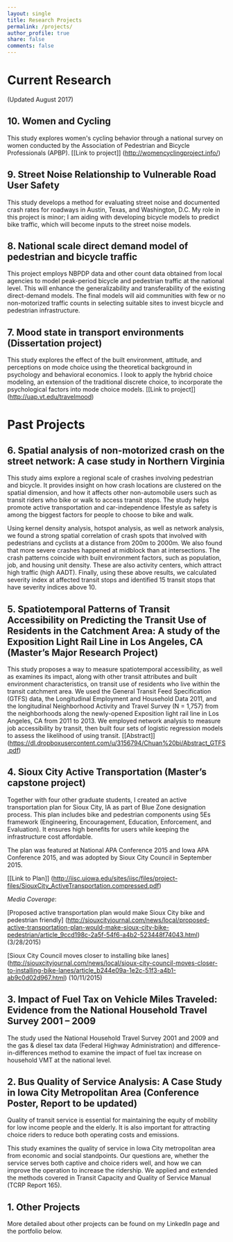 ```yaml
---
layout: single
title: Research Projects
permalink: /projects/
author_profile: true
share: false
comments: false
---
```




# Current Research

(Updated August 2017)

## 10. Women and Cycling
This study explores women's cycling behavior through a national survey on women conducted by the Association of Pedestrian and Bicycle Professionals (APBP). 
[[Link to project]] (http://womencyclingproject.info/)

## 9. Street Noise Relationship to Vulnerable Road User Safety
This study develops a method for evaluating street noise and documented crash rates for roadways in Austin, Texas, and Washington, D.C.
My role in this project is minor; I am aiding with developing bicycle models to predict bike traffic, which will become inputs to the street noise models. 

## 8. National scale direct demand model of pedestrian and bicycle traffic

This project employs NBPDP data and other count data obtained from local agencies to model peak-period bicycle and pedestrian traffic at the national level. This will enhance the generalizability and transferability of the existing direct-demand models. The final models will aid communities with few or no non-motorized traffic counts in selecting suitable sites to invest bicycle and pedestrian infrastructure. 

## 7. Mood state in transport environments (Dissertation project)

This study explores the effect of the built environment, attitude, and perceptions on mode choice using the theoretical background in psychology and behavioral economics. I look to apply the hybrid choice modeling, an extension of the traditional discrete choice, to incorporate the psychological factors into mode choice models.
[[Link to project]] (http://uap.vt.edu/travelmood)

# Past Projects

## 6. Spatial analysis of non-motorized crash on the street network: A case study in Northern Virginia

This study aims explore a regional scale of crashes involving pedestrian and bicycle. It provides insight on how crash locations are clustered on the spatial dimension, and how it affects other non-automobile users such as transit riders who bike or walk to access transit stops. The study helps promote active transportation and car-independence lifestyle as safety is among the biggest factors for people to choose to bike and walk.

Using kernel density analysis, hotspot analysis, as well as network analysis, we found a strong spatial correlation of crash spots that involved with pedestrians and cyclists at a distance from 200m to 2000m. We also found that more severe crashes happened at midblock than at intersections. The crash patterns coincide with built environment factors, such as population, job, and housing unit density. These are also activity centers, which attract high traffic (high AADT). Finally, using these above results, we calculated severity index at affected transit stops and identified 15 transit stops that have severity indices above 10.

## 5. Spatiotemporal Patterns of Transit Accessibility on Predicting the Transit Use of Residents in the Catchment Area: A study of the Exposition Light Rail Line in Los Angeles, CA (Master’s Major Research Project)

This study proposes a way to measure spatiotemporal accessibility, as well as examines its impact, along with other transit attributes and built environment characteristics, on transit use of residents who live within the transit catchment area. We used the General Transit Feed Specification (GTFS) data, the Longitudinal Employment and Household Data 2011, and the longitudinal Neighborhood Activity and Travel Survey (N = 1,757) from the neighborhoods along the newly-opened Exposition light rail line in Los Angeles, CA from 2011 to 2013. We employed network analysis to measure job accessibility by transit, then built four sets of logistic regression models to assess the likelihood of using transit.
[[Abstract]] (https://dl.dropboxusercontent.com/u/3156794/Chuan%20bi/Abstract_GTFS.pdf)

## 4. Sioux City Active Transportation (Master’s capstone project)

Together with four other graduate students, I created an active transportation plan for Sioux City, IA as part of Blue Zone designation process. This plan includes bike and pedestrian components using 5Es framework (Engineering, Encouragement, Education, Enforcement, and Evaluation). It ensures high benefits for users while keeping the infrastructure cost affordable.

The plan was featured at National APA Conference 2015 and Iowa APA Conference 2015, and was adopted by Sioux City Council in September 2015.

[[Link to Plan]] (http://iisc.uiowa.edu/sites/iisc/files/project-files/SiouxCity_ActiveTransportation.compressed.pdf)

_Media Coverage_:

[Proposed active transportation plan would make Sioux City bike and pedestrian friendly] (http://siouxcityjournal.com/news/local/proposed-active-transportation-plan-would-make-sioux-city-bike-pedestrian/article_9ccd198c-2a5f-54f6-a4b2-523448f74043.html) (3/28/2015)

[Sioux City Council moves closer to installing bike lanes] (http://siouxcityjournal.com/news/local/sioux-city-council-moves-closer-to-installing-bike-lanes/article_b244e09a-1e2c-51f3-a4b1-ab9c0d02d967.html) (10/11/2015)

## 3. Impact of Fuel Tax on Vehicle Miles Traveled: Evidence from the National Household Travel Survey 2001 – 2009

The study used the National Household Travel Survey 2001 and 2009 and the gas & diesel tax data (Federal Highway Administration) and difference-in-differences method to examine the impact of fuel tax increase on household VMT at the national level.

## 2. Bus Quality of Service Analysis: A Case Study in Iowa City Metropolitan Area (Conference Poster, Report to be updated)
Quality of transit service is essential for maintaining the equity of mobility for low income people and the elderly. It is also important for attracting choice riders to reduce both operating costs and emissions.

This study examines the quality of service in Iowa City metropolitan area from economic and social standpoints. Our questions are, whether the service serves both captive and choice riders well, and how we can improve the operation to increase the ridership. We applied and extended the methods covered in Transit Capacity and Quality of Service Manual (TCRP Report 165).

## 1. Other Projects

More detailed about other projects can be found on my LinkedIn page and the portfolio below.
